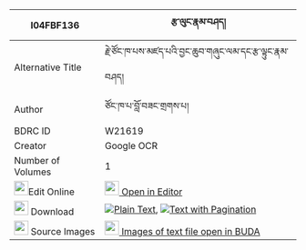|I04FBF136|རྩ་ལུང་རྣམ་བཤད། 
| --- | --- 
|Alternative Title |རྗེ་ཙོང་ཁ་པས་མཛད་པའི་བྱང་ཆུབ་གཞུང་ལམ་དང་རྩ་ལྟུང་རྣམ་བཤད།
|Author| ཙོང་ཁ་པ་བློ་བཟང་གྲགས་པ།
|BDRC ID | W21619
|Creator | Google OCR
|Number of Volumes| 1
|<img width="25" src="https://img.icons8.com/color/25/000000/edit-property.png">Edit Online| [<img width="25" src="https://avatars.githubusercontent.com/u/45091458?s=200&v=4"> Open in Editor](http://editor.openpecha.org/I04FBF136)
|<img width="25" src="https://img.icons8.com/fluent/48/000000/download-2.png"/>  Download | [![](https://img.icons8.com/color/20/000000/txt.png)Plain Text](https://github.com/Openpecha/I04FBF136/releases/download/v1/tsa_lung_namshe_plain_I04FBF136.zip), [![](https://img.icons8.com/color/20/000000/txt.png)Text with Pagination](https://github.com/Openpecha/I04FBF136/releases/download/v1/tsa_lung_namshe_pages_I04FBF136.zip)
|<img width="25" src="https://img.icons8.com/plasticine/100/000000/pictures-folder.png"/>  Source Images | [<img width="25" src="https://library.bdrc.io/icons/BUDA-small.svg"> Images of text file open in BUDA](https://library.bdrc.io/show/bdr:W21619)